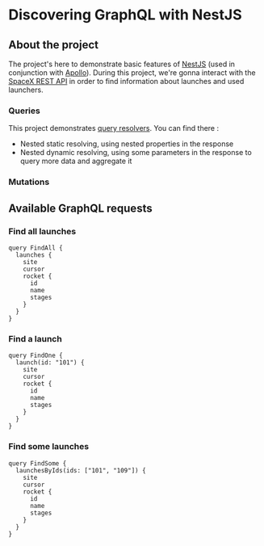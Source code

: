 # Discovering GraphQL with NestJS

## About the project

The project's here to demonstrate basic features of [NestJS](https://docs.nestjs.com/graphql) (used in conjunction
with [Apollo](https://www.apollographql.com/docs/apollo-server/)). During this project, we're gonna interact with
the [SpaceX REST API](https://github.com/r-spacex/SpaceX-API) in order to find information about launches and used
launchers.

### Queries

This project demonstrates [query resolvers](https://docs.nestjs.com/graphql/resolvers). You can find there :
- Nested static resolving, using nested properties in the response 
- Nested dynamic resolving, using some parameters in the response to query more data and aggregate it

### Mutations


## Available GraphQL requests

### Find all launches

```
query FindAll {
  launches {
    site
    cursor
    rocket {
      id
      name
      stages
    }
  }
}
```

### Find a launch

```
query FindOne {
  launch(id: "101") {
    site
    cursor
    rocket {
      id
      name
      stages
    }
  }
}
```

### Find some launches

```
query FindSome {
  launchesByIds(ids: ["101", "109"]) {
    site
    cursor
    rocket {
      id
      name
      stages
    }
  }
}
```
